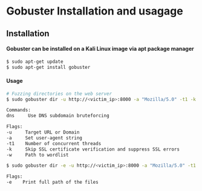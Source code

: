 # Gobuster Installation and usagage

## Installation

#### Gobuster can be installed on a Kali Linux image via apt package manager

```bash 
$ sudo apt-get update
$ sudo apt-get install gobuster
```

#### Usage 

```bash
# Fuzzing directories on the web server
$ sudo gobuster dir -u http://<victim_ip>:8000 -a "Mozilla/5.0" -t1 -k -w /usr/share/seclists/Discovery/Web-Content/common.txt

Commands:
dns     Use DNS subdomain bruteforcing

Flags:
-u     Target URL or Domain
-a     Set user-agent string
-t1    Number of concurrent threads
-k     Skip SSL certificate verification and suppress SSL errors
-w     Path to wordlist
```


```bash
$ sudo gobuster dir -e -u http://<victim_ip>:8000 -a "Mozilla/5.0" -t1 -w /usr/share/seclists/Discovery/Web-Content/common.txt

Flags:
-e    Print full path of the files
```

